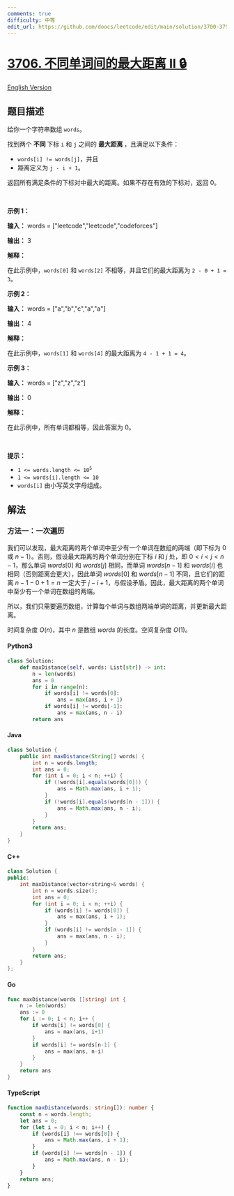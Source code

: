 ```yaml
---
comments: true
difficulty: 中等
edit_url: https://github.com/doocs/leetcode/edit/main/solution/3700-3799/3706.Maximum%20Distance%20Between%20Unequal%20Words%20in%20Array%20II/README.md
---
```


<!-- problem:start -->

# [3706. 不同单词间的最大距离 II 🔒](https://leetcode.cn/problems/maximum-distance-between-unequal-words-in-array-ii)

[English Version](/solution/3700-3799/3706.Maximum%20Distance%20Between%20Unequal%20Words%20in%20Array%20II/README_EN.md)

## 题目描述

<!-- description:start -->

<p>给你一个字符串数组 <code>words</code>。</p>

<p>找到两个&nbsp;<strong>不同&nbsp;</strong>下标 <code>i</code> 和 <code>j</code> 之间的&nbsp;<strong>最大距离&nbsp;</strong>，且满足以下条件：</p>

<ul>
	<li><code>words[i] != words[j]</code>，并且</li>
	<li>距离定义为 <code>j - i + 1</code>。</li>
</ul>

<p>返回所有满足条件的下标对中最大的距离。如果不存在有效的下标对，返回 0。</p>

<p>&nbsp;</p>

<p><strong class="example">示例 1：</strong></p>

<div class="example-block">
<p><strong>输入：</strong> <span class="example-io">words = ["leetcode","leetcode","codeforces"]</span></p>

<p><strong>输出：</strong> <span class="example-io">3</span></p>

<p><strong>解释：</strong></p>

<p>在此示例中，<code>words[0]</code> 和 <code>words[2]</code> 不相等，并且它们的最大距离为 <code>2 - 0 + 1 = 3</code>。</p>
</div>

<p><strong class="example">示例 2：</strong></p>

<div class="example-block">
<p><strong>输入：</strong> <span class="example-io">words = ["a","b","c","a","a"]</span></p>

<p><strong>输出：</strong> <span class="example-io">4</span></p>

<p><strong>解释：</strong></p>

<p>在此示例中，<code>words[1]</code> 和 <code>words[4]</code> 的最大距离为 <code>4 - 1 + 1 = 4</code>。</p>
</div>

<p><strong class="example">示例 3：</strong></p>

<div class="example-block">
<p><strong>输入：</strong> <span class="example-io">words = ["z","z","z"]</span></p>

<p><strong>输出：</strong> <span class="example-io">0</span></p>

<p><strong>解释：</strong></p>

<p>在此示例中，所有单词都相等，因此答案为 0。</p>
</div>

<p>&nbsp;</p>

<p><strong>提示：</strong></p>

<ul>
	<li><code>1 &lt;= words.length &lt;= 10<sup>5</sup></code></li>
	<li><code>1 &lt;= words[i].length &lt;= 10</code></li>
	<li><code>words[i]</code> 由小写英文字母组成。</li>
</ul>

<!-- description:end -->

## 解法

<!-- solution:start -->

### 方法一：一次遍历

我们可以发现，最大距离的两个单词中至少有一个单词在数组的两端（即下标为 $0$ 或 $n - 1$）。否则，假设最大距离的两个单词分别在下标 $i$ 和 $j$ 处，即 $0 < i < j < n - 1$，那么单词 $\textit{words}[0]$ 和 $\textit{words}[j]$ 相同，而单词 $\textit{words}[n - 1]$ 和 $\textit{words}[i]$ 也相同（否则距离会更大），因此单词 $\textit{words}[0]$ 和 $\textit{words}[n - 1]$ 不同，且它们的距离 $n - 1 - 0 + 1 = n$ 一定大于 $j - i + 1$，与假设矛盾。因此，最大距离的两个单词中至少有一个单词在数组的两端。

所以，我们只需要遍历数组，计算每个单词与数组两端单词的距离，并更新最大距离。

时间复杂度 $O(n)$，其中 $n$ 是数组 $\textit{words}$ 的长度。空间复杂度 $O(1)$。

<!-- tabs:start -->

#### Python3

```python
class Solution:
    def maxDistance(self, words: List[str]) -> int:
        n = len(words)
        ans = 0
        for i in range(n):
            if words[i] != words[0]:
                ans = max(ans, i + 1)
            if words[i] != words[-1]:
                ans = max(ans, n - i)
        return ans
```

#### Java

```java
class Solution {
    public int maxDistance(String[] words) {
        int n = words.length;
        int ans = 0;
        for (int i = 0; i < n; ++i) {
            if (!words[i].equals(words[0])) {
                ans = Math.max(ans, i + 1);
            }
            if (!words[i].equals(words[n - 1])) {
                ans = Math.max(ans, n - i);
            }
        }
        return ans;
    }
}
```

#### C++

```cpp
class Solution {
public:
    int maxDistance(vector<string>& words) {
        int n = words.size();
        int ans = 0;
        for (int i = 0; i < n; ++i) {
            if (words[i] != words[0]) {
                ans = max(ans, i + 1);
            }
            if (words[i] != words[n - 1]) {
                ans = max(ans, n - i);
            }
        }
        return ans;
    }
};
```

#### Go

```go
func maxDistance(words []string) int {
	n := len(words)
	ans := 0
	for i := 0; i < n; i++ {
		if words[i] != words[0] {
			ans = max(ans, i+1)
		}
		if words[i] != words[n-1] {
			ans = max(ans, n-i)
		}
	}
	return ans
}
```

#### TypeScript

```ts
function maxDistance(words: string[]): number {
    const n = words.length;
    let ans = 0;
    for (let i = 0; i < n; i++) {
        if (words[i] !== words[0]) {
            ans = Math.max(ans, i + 1);
        }
        if (words[i] !== words[n - 1]) {
            ans = Math.max(ans, n - i);
        }
    }
    return ans;
}
```

<!-- tabs:end -->

<!-- solution:end -->

<!-- problem:end -->
